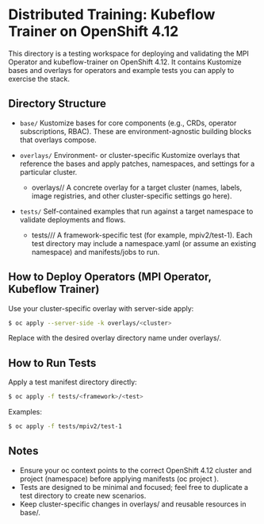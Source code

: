 # Distributed Training: Kubeflow Trainer on OpenShift 4.12

This directory is a testing workspace for deploying and validating the MPI Operator and kubeflow-trainer on OpenShift 4.12. It contains Kustomize bases and overlays for operators and example tests you can apply to exercise the stack.

## Directory Structure

- `base/`
  Kustomize bases for core components (e.g., CRDs, operator subscriptions, RBAC). These are environment-agnostic building blocks that overlays compose.

- `overlays/`
  Environment- or cluster-specific Kustomize overlays that reference the bases and apply patches, namespaces, and settings for a particular cluster.
  - overlays/<cluster>/
    A concrete overlay for a target cluster (names, labels, image registries, and other cluster-specific settings go here).

- `tests/`
  Self-contained examples that run against a target namespace to validate deployments and flows.
  - tests/<framework>/<test>/
    A framework-specific test (for example, mpiv2/test-1). Each test directory may include a namespace.yaml (or assume an existing namespace) and manifests/jobs to run.

## How to Deploy Operators (MPI Operator, Kubeflow Trainer)

Use your cluster-specific overlay with server-side apply:

```bash
$ oc apply --server-side -k overlays/<cluster>
```


Replace <cluster> with the desired overlay directory name under overlays/.

## How to Run Tests

Apply a test manifest directory directly:

```bash
$ oc apply -f tests/<framework>/<test>
```

Examples:

```bash
$ oc apply -f tests/mpiv2/test-1
```

## Notes

- Ensure your oc context points to the correct OpenShift 4.12 cluster and project (namespace) before applying manifests (oc project <name>).
- Tests are designed to be minimal and focused; feel free to duplicate a test directory to create new scenarios.
- Keep cluster-specific changes in overlays/ and reusable resources in base/.

